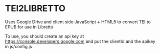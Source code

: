 TEI2LIBRETTO
============

Uses Google Drive and client side JavaScript + HTML5 to convert TEI to EPUB for use in Libretto

To use, you should create an api key at https://console.developers.google.com and put the clientId and the apikey in  js/config.js  

